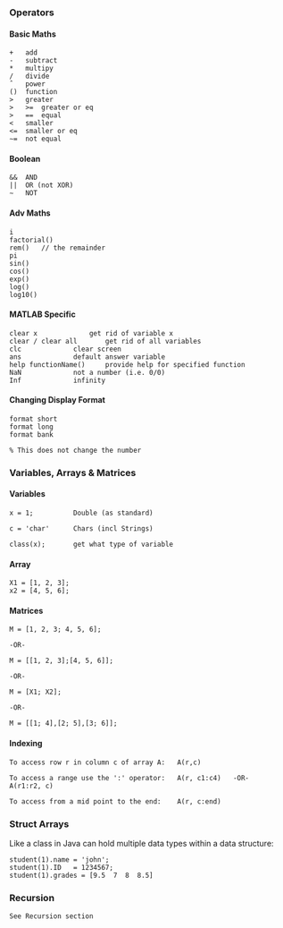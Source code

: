 ### Operators
	
#### Basic Maths
	+	add			
	-	subtract
	*	multipy
	/	divide			
	ˆ	power			
	()	function
	>	greater			
	>	>=	greater or eq		
	>	==	equal
	<	smaller			
	<=	smaller or eq		
	∼=	not equal	

####  Boolean
	&&	AND			
	||	OR (not XOR)		
	∼	NOT

####  Adv Maths
	
	i				
	factorial()			
	rem()	// the remainder
	pi				
	sin()				
	cos()
	exp()			
	log()				
	log10()
	
####  MATLAB Specific
	
	clear x				get rid of variable x
	clear / clear all		get rid of all variables
	clc				clear screen
	ans				default answer variable
	help functionName()		provide help for specified function 
	NaN				not a number (i.e. 0/0)
	Inf				infinity
	
#### Changing Display Format
	
	format short		
	format long			
	format bank
	
	% This does not change the number


### Variables, Arrays & Matrices

#### Variables
	x = 1;			Double (as standard)

	c = 'char'		Chars (incl Strings)

	class(x);		get what type of variable 

	
#### Array
	X1 = [1, 2, 3];
	x2 = [4, 5, 6];

#### Matrices
	M = [1, 2, 3; 4, 5, 6];

	-OR-

	M = [[1, 2, 3];[4, 5, 6]];
	
	-OR-

	M = [X1; X2];

	-OR-

	M = [[1; 4],[2; 5],[3; 6]];

#### Indexing

	To access row r in column c of array A:   A(r,c)

	To access a range use the ':' operator:   A(r, c1:c4)	-OR-	A(r1:r2, c)

	To access from a mid point to the end:	  A(r, c:end)

### Struct Arrays

Like a class in Java can hold multiple data types within a data structure:

	student(1).name = 'john';
	student(1).ID	= 1234567;
	student(1).grades = [9.5  7  8  8.5]
	
### Recursion

	See Recursion section
	

